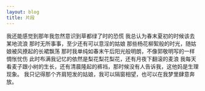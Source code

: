 ```yaml
---
layout: blog
title: 片段
---
```

我还能感觉到那年我忽然意识到草都绿了时的恐慌
我总认为春末夏初的时候该去某地流浪
那时无所事事，至少还有可以意淫的姑娘
那些杨花柳絮般的时光，随姑娘被风撩起的长裙飘荡
那时我单纯如春末午后阳光般明朗，不像郭敬明写的一样惆怅忧伤
此时布满我记忆的依然是梨花梨花梨花，还有月夜下翻滚的麦浪
我每天看麦子跟小树的生长，还有清晨隆起的裤裆，那时候没有人告诉我，这他妈是生理现象。
我只记得那个齐肩短发的姑娘，我可以隔窗相望，也可以在我梦里肆意奔放。
